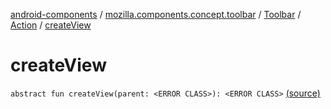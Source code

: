[android-components](../../../index.md) / [mozilla.components.concept.toolbar](../../index.md) / [Toolbar](../index.md) / [Action](index.md) / [createView](./create-view.md)

# createView

`abstract fun createView(parent: <ERROR CLASS>): <ERROR CLASS>` [(source)](https://github.com/mozilla-mobile/android-components/blob/master/components/concept/toolbar/src/main/java/mozilla/components/concept/toolbar/Toolbar.kt#L179)